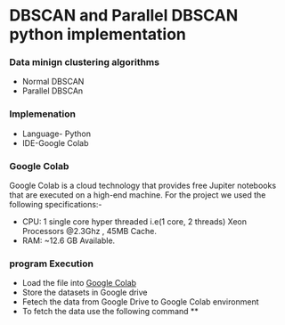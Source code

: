 # DBSCAN and  Parallel DBSCAN  python implementation 

### Data minign clustering algorithms
* Normal DBSCAN
* Parallel DBSCAn

### Implemenation 
* Language- Python
* IDE-Google Colab 


### Google Colab

Google Colab is a cloud technology that provides free Jupiter notebooks that are executed on a high-end machine. For the project we used the following specifications:- 

* CPU: 1 single core hyper threaded i.e(1 core, 2 threads) Xeon Processors @2.3Ghz , 45MB Cache.
* RAM: ~12.6 GB Available.

### program Execution
 * Load the file into [Google Colab](https://colab.research.google.com/?utm_source=scs-index)
 * Store the datasets in Google drive
 * Fetech the data from Google Drive to Google Colab environment
 * To fetch the data use the following command
 **  

